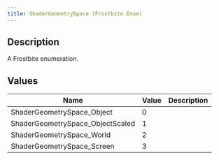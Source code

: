 ```yaml
---
title: ShaderGeometrySpace (Frostbite Enum)
---
```

## Description

A Frostbite enumeration.

## Values

| Name                              | Value | Description |
| --------------------------------- | ----- | ----------- |
| ShaderGeometrySpace\_Object       | 0     |             |
| ShaderGeometrySpace\_ObjectScaled | 1     |             |
| ShaderGeometrySpace\_World        | 2     |             |
| ShaderGeometrySpace\_Screen       | 3     |             |
